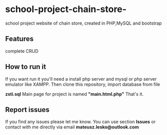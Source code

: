# school-project-chain-store-
school project website of chain store, created in PHP,MySQL and bootstrap
<h2>Features</h2>
complete CRUD
<h2>How to run it</h2>
<p>If you want run it you'll need a install php server and mysql or php server emulator like XAMPP. Then clone this repository,
import database from file</p> <b>zsti.sql</b> 
Main page for project is named <b>"main.html.php"</b> That's it.
<h2>Report issues</h2>
If you find any issues please let me know. You can use section <b>Issues</b> or contact with me directly via email <b>mateusz.lesko@outlook.com</b>
